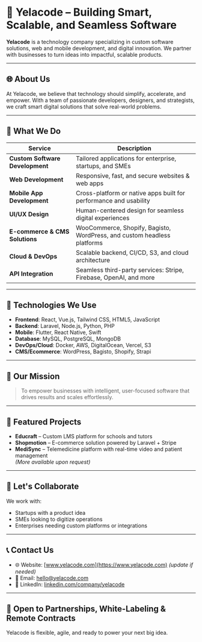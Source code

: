 # 🚀 Yelacode – Building Smart, Scalable, and Seamless Software

**Yelacode** is a technology company specializing in custom software solutions, web and mobile development, and digital innovation. We partner with businesses to turn ideas into impactful, scalable products.

---

## 🌐 About Us

At Yelacode, we believe that technology should simplify, accelerate, and empower. With a team of passionate developers, designers, and strategists, we craft smart digital solutions that solve real-world problems.

---

## 💼 What We Do

| Service                        | Description                                                                 |
|-------------------------------|-----------------------------------------------------------------------------|
| **Custom Software Development** | Tailored applications for enterprise, startups, and SMEs                    |
| **Web Development**           | Responsive, fast, and secure websites & web apps                           |
| **Mobile App Development**    | Cross-platform or native apps built for performance and usability          |
| **UI/UX Design**              | Human-centered design for seamless digital experiences                      |
| **E-commerce & CMS Solutions** | WooCommerce, Shopify, Bagisto, WordPress, and custom headless platforms     |
| **Cloud & DevOps**            | Scalable backend, CI/CD, S3, and cloud architecture                        |
| **API Integration**           | Seamless third-party services: Stripe, Firebase, OpenAI, and more          |

---

## 🧠 Technologies We Use

- **Frontend**: React, Vue.js, Tailwind CSS, HTML5, JavaScript
- **Backend**: Laravel, Node.js, Python, PHP
- **Mobile**: Flutter, React Native, Swift
- **Database**: MySQL, PostgreSQL, MongoDB
- **DevOps/Cloud**: Docker, AWS, DigitalOcean, Vercel, S3
- **CMS/Ecommerce**: WordPress, Bagisto, Shopify, Strapi

---

## 🚀 Our Mission

> To empower businesses with intelligent, user-focused software that drives results and scales effortlessly.

---

## 📂 Featured Projects

- **Educraft** – Custom LMS platform for schools and tutors  
- **Shopmotion** – E-commerce solution powered by Laravel + Stripe  
- **MediSync** – Telemedicine platform with real-time video and patient management  
*(More available upon request)*

---

## 🤝 Let's Collaborate

We work with:

- Startups with a product idea
- SMEs looking to digitize operations
- Enterprises needing custom platforms or integrations

---

## 📞 Contact Us

- 🌐 Website: [www.yelacode.com](https://www.yelacode.com) *(update if needed)*
- 📧 Email: hello@yelacode.com
- 📱 LinkedIn: [linkedin.com/company/yelacode](https://linkedin.com/company/yelacode)

---

## 🧩 Open to Partnerships, White-Labeling & Remote Contracts

Yelacode is flexible, agile, and ready to power your next big idea.

